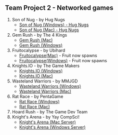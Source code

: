 ## Team Project 2 - Networked games

1. Son of Nug - by Hug Nugs
     - [Son of Nug (Windows) - Hug Nugs](https://wcu-cs-cooperlab.github.io/demo-games-ferntherobot/team-project-2/Sons_of_Nug_Windows.zip)
     - [Son of Nug (Mac) - Hug Nugs](https://wcu-cs-cooperlab.github.io/demo-games-ferntherobot/team-project-2/Sons_of_Nug_Mac.zip)
2. Gem Rush - by The 4 Kings
     - [Gem Rush (Mac)](https://wcu-cs-cooperlab.github.io/demo-games-inagle33/Projects/TeamProject2_mac/GemRush.zip)
     - [Gem Rush (Windows)](https://wcu-cs-cooperlab.github.io/demo-games-inagle33/Projects/TeamProject2_windows/GemRush.zip) 
4. Fruitocalypse - by Ubihard
     - [Fruitocalypse(Mac)](https://wcu-cs-cooperlab.github.io/demo-games-MuhammadAmer03/FruitocalypseMACOS.zip) - Fruit now spawns
     - [Fruitocalypse(Windows)](https://wcu-cs-cooperlab.github.io/demo-games-MuhammadAmer03/FruitocalypseWindows.zip) - Fruit now spawns
5. Knights.IO - by The Game Makers
     - [Knights.IO (Windows)](https://wcu-cs-cooperlab.github.io/demo-games-MatthewHorwatt/ZippedTeamProject/TheGameMakersProject2.zip)
     - [Knights.IO (Mac)](https://wcu-cs-cooperlab.github.io/demo-games-MatthewHorwatt/TheGameMakersProject2.zip)
7. Wasteland Warriors - by MMJGD
     - [Wasteland Warriors (Windows)](https://wcu-cs-cooperlab.github.io/demo-games-jacchambers/Team%20Project%202/Windows.zip)
     - [Wasteland Warriors (Mac)](https://wcu-cs-cooperlab.github.io/demo-games-jacchambers/Team%20Project%202/Mac/WastelandWarriors.zip)
9. Rat Race - by PentaGame
     - [Rat Race (Windows)](https://wcu-cs-cooperlab.github.io/demo-games-folo1/ratRace_Windows.zip)
     - [Rat Race (Mac)](https://wcu-cs-cooperlab.github.io/demo-games-folo1/ratRace_mac_fin.dmg)
10. Hoard Rush - by The Game Dev Team
11. Knight's Arena - by Yay CompSci!
     - [Knight's Arena (Mac Server)](https://wcu-cs-cooperlab.github.io/demo-games-AF991408/MACVersionServer.zip)
     - [Knight's Arena (Windows Server)](https://wcu-cs-cooperlab.github.io/demo-games-AF991408/WINDOWSSERVERversion.zip)
       
